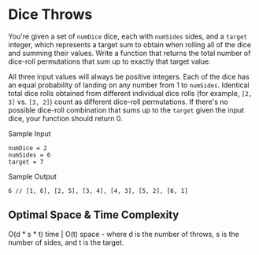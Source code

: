 # Dice Throws

You're given a set of `numDice` dice, each with `numSides` sides, and a `target` integer, which represents a target sum to obtain when rolling all of the dice and summing their values. Write a function that returns the total number of dice-roll permutations that sum up to exactly that target value.

All three input values will always be positive integers. Each of the dice has an equal probability of landing on any number from 1 to `numSides`. Identical total dice rolls obtained from different individual dice rolls (for example, `[2, 3]` vs. `[3, 2]`) count as different dice-roll permutations. If there's no possible dice-roll combination that sums up to the `target` given the input dice, your function should return 0.

Sample Input
```
numDice = 2
numSides = 6
target = 7
```

Sample Output
```
6 // [1, 6], [2, 5], [3, 4], [4, 3], [5, 2], [6, 1]
```

## Optimal Space & Time Complexity

O(d * s * t) time | O(t) space - where d is the number of throws, s is the number of sides, and t is the target.
